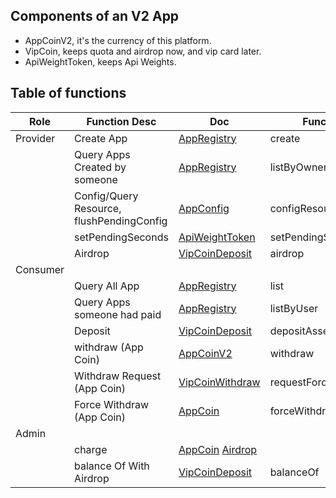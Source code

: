 ## Components of an V2 App
- AppCoinV2, it's the currency of this platform.
- VipCoin, keeps quota and airdrop now, and vip card later.
- ApiWeightToken, keeps Api Weights.
## Table of functions

|Role|  Function Desc  | Doc  |Function|
|  ----|  ----  | ----  | ---- |
| Provider|  Create App  | [AppRegistry](AppRegistry.md)  |create|
| | Query Apps Created by someone  | [AppRegistry](AppRegistry.md) |listByOwner|
| | Config/Query Resource, flushPendingConfig | [AppConfig](../AppConfig.md) |configResourceBatch|
| | setPendingSeconds   | [ApiWeightToken](ApiWeightToken.md) |setPendingSeconds|
| | Airdrop  | [VipCoinDeposit](VipCoinDeposit.md) |airdrop|
| Consumer|    |   ||
| | Query All App  | [AppRegistry](AppRegistry.md) |list|
| | Query Apps someone had paid  | [AppRegistry](AppRegistry.md) |listByUser|
| | Deposit  | [VipCoinDeposit](VipCoinDeposit.md) |depositAsset|
| | withdraw (App Coin) | [AppCoinV2](AppCoinV2.md) |withdraw|
| | Withdraw Request (App Coin) | [VipCoinWithdraw](VipCoinWithdraw.md) |requestForceWithdraw|
| | Force Withdraw (App Coin) | [AppCoin](VipCoinWithdraw.md) |forceWithdraw|
| Admin|    |   ||
| | charge  | [AppCoin](VipCoinDeposit.md) [Airdrop](Airdrop.md) ||
| | balance Of With Airdrop  | [VipCoinDeposit](VipCoinDeposit.md) |balanceOf|